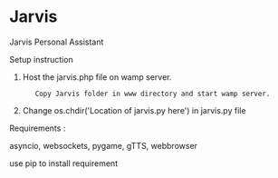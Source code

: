 # Jarvis
Jarvis Personal Assistant

Setup instruction

1) Host the jarvis.php file on wamp server.

          Copy Jarvis folder in www directory and start wamp server.
          
2) Change os.chdir('Location of jarvis.py here') in jarvis.py file

Requirements :

asyncio,
websockets,
pygame,
gTTS,
webbrowser

use pip to install requirement
